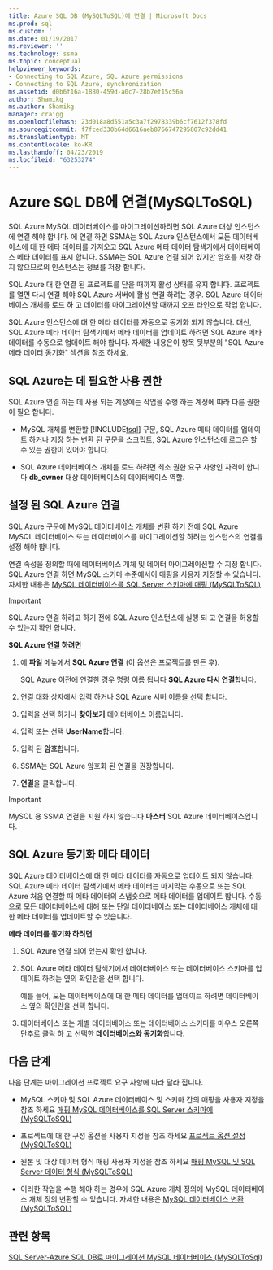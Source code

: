 ```yaml
---
title: Azure SQL DB (MySQLToSQL)에 연결 | Microsoft Docs
ms.prod: sql
ms.custom: ''
ms.date: 01/19/2017
ms.reviewer: ''
ms.technology: ssma
ms.topic: conceptual
helpviewer_keywords:
- Connecting to SQL Azure, SQL Azure permissions
- Connecting to SQL Azure, synchronization
ms.assetid: d0b6f16a-1880-459d-a0c7-28b7ef15c56a
author: Shamikg
ms.author: Shamikg
manager: craigg
ms.openlocfilehash: 23d018a8d551a5c3a7f2978339b6cf7612f378fd
ms.sourcegitcommit: f7fced330b64d6616aeb8766747295807c92dd41
ms.translationtype: MT
ms.contentlocale: ko-KR
ms.lasthandoff: 04/23/2019
ms.locfileid: "63253274"
---
```

# <a name="connecting-to-azure-sql-db-mysqltosql"></a>Azure SQL DB에 연결(MySQLToSQL)
SQL Azure MySQL 데이터베이스를 마이그레이션하려면 SQL Azure 대상 인스턴스에 연결 해야 합니다. 에 연결 하면 SSMA는 SQL Azure 인스턴스에서 모든 데이터베이스에 대 한 메타 데이터를 가져오고 SQL Azure 메타 데이터 탐색기에서 데이터베이스 메타 데이터를 표시 합니다. SSMA는 SQL Azure 연결 되어 있지만 암호를 저장 하지 않으므로의 인스턴스는 정보를 저장 합니다.  
  
SQL Azure 대 한 연결 된 프로젝트를 닫을 때까지 활성 상태를 유지 합니다. 프로젝트를 열면 다시 연결 해야 SQL Azure 서버에 활성 연결 하려는 경우. SQL Azure 데이터베이스 개체를 로드 하 고 데이터를 마이그레이션할 때까지 오프 라인으로 작업 합니다.  
  
SQL Azure 인스턴스에 대 한 메타 데이터를 자동으로 동기화 되지 않습니다. 대신, SQL Azure 메타 데이터 탐색기에서 메타 데이터를 업데이트 하려면 SQL Azure 메타 데이터를 수동으로 업데이트 해야 합니다. 자세한 내용은이 항목 뒷부분의 "SQL Azure 메타 데이터 동기화" 섹션을 참조 하세요.  
  
## <a name="required-sql-azure-permissions"></a>SQL Azure는 데 필요한 사용 권한  
SQL Azure 연결 하는 데 사용 되는 계정에는 작업을 수행 하는 계정에 따라 다른 권한이 필요 합니다.  
  
-   MySQL 개체를 변환할 [!INCLUDE[tsql](../../includes/tsql-md.md)] 구문, SQL Azure 메타 데이터를 업데이트 하거나 저장 하는 변환 된 구문을 스크립트, SQL Azure 인스턴스에 로그온 할 수 있는 권한이 있어야 합니다.  
  
-   SQL Azure 데이터베이스 개체를 로드 하려면 최소 권한 요구 사항인 자격이 합니다 **db_owner** 대상 데이터베이스의 데이터베이스 역할.  
  
## <a name="establishing-a-sql-azure-connection"></a>설정 된 SQL Azure 연결  
SQL Azure 구문에 MySQL 데이터베이스 개체를 변환 하기 전에 SQL Azure MySQL 데이터베이스 또는 데이터베이스를 마이그레이션할 하려는 인스턴스의 연결을 설정 해야 합니다.  
  
연결 속성을 정의할 때에 데이터베이스 개체 및 데이터 마이그레이션할 수 지정 합니다. SQL Azure 연결 하면 MySQL 스키마 수준에서이 매핑을 사용자 지정할 수 있습니다. 자세한 내용은 [MySQL 데이터베이스를 SQL Server 스키마에 매핑 &#40;MySQLToSQL&#41;](../../ssma/mysql/mapping-mysql-databases-to-sql-server-schemas-mysqltosql.md)  
  
> [!IMPORTANT]  
> SQL Azure 연결 하려고 하기 전에 SQL Azure 인스턴스에 실행 되 고 연결을 허용할 수 있는지 확인 합니다.  
  
**SQL Azure 연결 하려면**  
  
1.  에 **파일** 메뉴에서 **SQL Azure 연결** (이 옵션은 프로젝트를 만든 후).  
  
    SQL Azure 이전에 연결한 경우 명령 이름 됩니다 **SQL Azure 다시 연결**합니다.  
  
2.  연결 대화 상자에서 입력 하거나 SQL Azure 서버 이름을 선택 합니다.  
  
3.  입력을 선택 하거나 **찾아보기** 데이터베이스 이름입니다.  
  
4.  입력 또는 선택 **UserName**합니다.  
  
5.  입력 된 **암호**합니다.  
  
6.  SSMA는 SQL Azure 암호화 된 연결을 권장합니다.  
  
7.  **연결**을 클릭합니다.  
  
> [!IMPORTANT]  
> MySQL 용 SSMA 연결을 지원 하지 않습니다 **마스터** SQL Azure 데이터베이스입니다.  
  
## <a name="synchronizing-sql-azure-metadata"></a>SQL Azure 동기화 메타 데이터  
SQL Azure 데이터베이스에 대 한 메타 데이터를 자동으로 업데이트 되지 않습니다. SQL Azure 메타 데이터 탐색기에서 메타 데이터는 마지막는 수동으로 또는 SQL Azure 처음 연결할 때 메타 데이터의 스냅숏으로 메타 데이터를 업데이트 합니다. 수동으로 모든 데이터베이스에 대해 또는 단일 데이터베이스 또는 데이터베이스 개체에 대 한 메타 데이터를 업데이트할 수 있습니다.  
  
**메타 데이터를 동기화 하려면**  
  
1.  SQL Azure 연결 되어 있는지 확인 합니다.  
  
2.  SQL Azure 메타 데이터 탐색기에서 데이터베이스 또는 데이터베이스 스키마를 업데이트 하려는 옆의 확인란을 선택 합니다.  
  
    예를 들어, 모든 데이터베이스에 대 한 메타 데이터를 업데이트 하려면 데이터베이스 옆의 확인란을 선택 합니다.  
  
3.  데이터베이스 또는 개별 데이터베이스 또는 데이터베이스 스키마를 마우스 오른쪽 단추로 클릭 하 고 선택한 **데이터베이스와 동기화**합니다.  
  
## <a name="next-step"></a>다음 단계  
다음 단계는 마이그레이션 프로젝트 요구 사항에 따라 달라 집니다.  
  
-   MySQL 스키마 및 SQL Azure 데이터베이스 및 스키마 간의 매핑을 사용자 지정을 참조 하세요 [매핑 MySQL 데이터베이스를 SQL Server 스키마에 &#40;MySQLToSQL&#41;](../../ssma/mysql/mapping-mysql-databases-to-sql-server-schemas-mysqltosql.md)  
  
-   프로젝트에 대 한 구성 옵션을 사용자 지정을 참조 하세요 [프로젝트 옵션 설정 &#40;MySQLToSQL&#41;](../../ssma/mysql/setting-project-options-mysqltosql.md)  
  
-   원본 및 대상 데이터 형식 매핑 사용자 지정을 참조 하세요 [매핑 MySQL 및 SQL Server 데이터 형식 &#40;MySQLToSQL&#41;](../../ssma/mysql/mapping-mysql-and-sql-server-data-types-mysqltosql.md)  
  
-   이러한 작업을 수행 해야 하는 경우에 SQL Azure 개체 정의에 MySQL 데이터베이스 개체 정의 변환할 수 있습니다. 자세한 내용은 [MySQL 데이터베이스 변환 &#40;MySQLToSQL&#41;](../../ssma/mysql/converting-mysql-databases-mysqltosql.md)  
  
## <a name="see-also"></a>관련 항목  
[SQL Server-Azure SQL DB로 마이그레이션 MySQL 데이터베이스 &#40;MySQLToSql&#41;](../../ssma/mysql/migrating-mysql-databases-to-sql-server-azure-sql-db-mysqltosql.md)  
  
